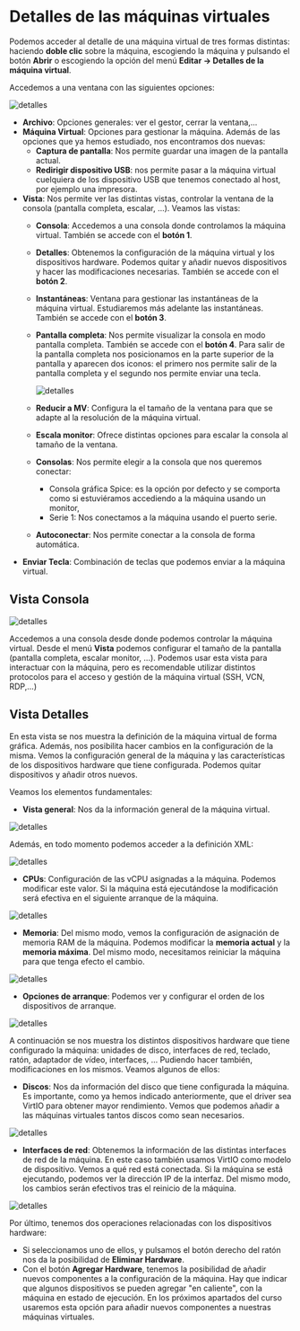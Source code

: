 # Detalles de las máquinas virtuales

Podemos acceder al detalle de una máquina virtual de tres formas distintas: haciendo **doble clic** sobre la máquina, escogiendo la máquina y pulsando el botón **Abrir** o escogiendo la opción del menú **Editar -> Detalles de la máquina virtual**.

Accedemos a una ventana con las siguientes opciones:

![detalles](img/detalles1.png)

* **Archivo**: Opciones generales: ver el gestor, cerrar la ventana,...
* **Máquina Virtual**: Opciones para gestionar la máquina. Además de las opciones que ya hemos estudiado, nos encontramos dos nuevas:
    * **Captura de pantalla**: Nos permite guardar una imagen de la pantalla actual.
    * **Redirigir dispositivo USB**: nos permite pasar a la máquina virtual cuelquiera de los dispositivo USB que tenemos conectado al host, por ejemplo una impresora.
* **Vista**: Nos permite ver las distintas vistas, controlar la ventana de la consola (pantalla completa, escalar, ...). Veamos las vistas:
	* **Consola**: Accedemos a una consola donde controlamos la máquina virtual. También se accede con el **botón 1**.
	* **Detalles**: Obtenemos la configuración de la máquina virtual y los dispositivos hardware. Podemos quitar y añadir nuevos dispositivos y hacer las modificaciones necesarias. También se accede con el **botón 2**.
	* **Instantáneas**: Ventana para gestionar las instantáneas de la máquina virtual. Estudiaremos más adelante las instantáneas. También se accede con el **botón 3**.
    * **Pantalla completa**: Nos permite visualizar la consola en modo pantalla completa. También se accede con el **botón 4**. Para salir de la pantalla completa nos posicionamos en la parte superior de la pantalla y aparecen dos iconos: el primero nos permite salir de la pantalla completa y el segundo nos permite enviar una tecla.

        ![detalles](img/detalles1_1.png)
    * **Reducir a MV**: Configura la el tamaño de la ventana para que se adapte al la resolución de la máquina virtual.
    * **Escala monitor**: Ofrece distintas opciones para escalar la consola al tamaño de la ventana.
    * **Consolas**: Nos permite elegir a la consola que nos queremos conectar: 
        * Consola gráfica Spice: es la opción por defecto y se comporta como si estuviéramos accediendo a la máquina usando un monitor, 
        * Serie 1: Nos conectamos a la máquina usando el puerto serie.
    * **Autoconectar**: Nos permite conectar a la consola de forma automática.
* **Enviar Tecla**: Combinación de teclas que podemos enviar a la máquina virtual.

## Vista Consola

![detalles](img/detalles2.png)

Accedemos a una consola desde donde podemos controlar la máquina virtual. Desde el menú **Vista** podemos configurar el tamaño de la pantalla (pantalla completa, escalar monitor, ...). Podemos usar esta vista para interactuar con la máquina, pero es recomendable utilizar distintos protocolos para el acceso y gestión de la máquina virtual (SSH, VCN, RDP,...)

## Vista Detalles

En esta vista se nos muestra la definición de la máquina virtual de forma gráfica. Además, nos posibilita hacer cambios en la configuración de la misma. Vemos la configuración general de la máquina y las características de los dispositivos hardware que tiene configurada. Podemos quitar dispositivos y añadir otros nuevos.

Veamos los elementos fundamentales:

* **Vista general**: Nos da la información general de la máquina virtual. 

![detalles](img/detalles3.png)

Además, en todo momento podemos acceder a la definición XML:

![detalles](img/detalles4.png)

* **CPUs**: Configuración de las vCPU asignadas a la máquina. Podemos modificar este valor. Si la máquina está ejecutándose la modificación será efectiva en el siguiente arranque de la máquina.

![detalles](img/detalles5.png)

* **Memoria**: Del mismo modo, vemos la configuración de asignación de memoria RAM de la máquina. Podemos modificar la **memoria actual** y la **memoria máxima**. Del mismo modo, necesitamos reiniciar la máquina para que tenga efecto el cambio.

![detalles](img/detalles6.png)

* **Opciones de arranque**: Podemos ver y configurar el orden de los dispositivos de arranque.

![detalles](img/detalles7.png)

A continuación se nos muestra los distintos dispositivos hardware que tiene configurado la máquina: unidades de disco, interfaces de red, teclado, ratón, adaptador de vídeo, interfaces, ... Pudiendo hacer también, modificaciones en los mismos. Veamos algunos de ellos:

* **Discos**: Nos da información del disco que tiene configurada la máquina. Es importante, como ya hemos indicado anteriormente, que el driver sea VirtIO para obtener mayor rendimiento. Vemos que podemos añadir a las máquinas virtuales tantos discos como sean necesarios.

![detalles](img/detalles8.png)

* **Interfaces de red**: Obtenemos la información de las distintas interfaces de red de la máquina. En este caso también usamos VirtIO como modelo de dispositivo. Vemos a qué red está conectada. Si la máquina se está ejecutando, podemos ver la dirección IP de la interfaz. Del mismo modo, los cambios serán efectivos tras el reinicio de la máquina.

![detalles](img/detalles9.png)

Por último, tenemos dos operaciones relacionadas con los dispositivos hardware:

* Si seleccionamos uno de ellos, y pulsamos el botón derecho del ratón nos da la posibilidad de **Eliminar Hardware**.
* Con el botón **Agregar Hardware**, tenemos la posibilidad de añadir nuevos componentes a la configuración de la máquina. Hay que indicar que algunos dispositivos se pueden agregar "en caliente", con la máquina en estado de ejecución. En los próximos apartados del curso usaremos esta opción para añadir nuevos componentes a nuestras máquinas virtuales.




